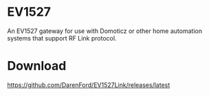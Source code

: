 # EV1527
An EV1527 gateway for use with Domoticz or other home automation systems that support RF Link protocol.

# Download
https://github.com/DarenFord/EV1527Link/releases/latest

